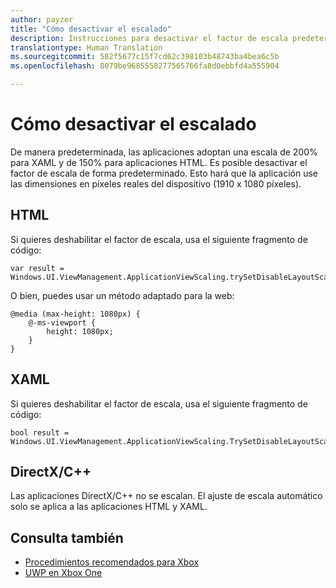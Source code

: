 ```yaml
---
author: payzer
title: "Cómo desactivar el escalado"
description: Instrucciones para desactivar el factor de escala predeterminado.
translationtype: Human Translation
ms.sourcegitcommit: 582f5677c15f7cd62c398103b48743ba4bea6c5b
ms.openlocfilehash: 8079be9685558277565766fa8d0ebbfd4a555904

---
```


# Cómo desactivar el escalado   
De manera predeterminada, las aplicaciones adoptan una escala de 200% para XAML y de 150% para aplicaciones HTML. Es posible desactivar el factor de escala de forma predeterminado. Esto hará que la aplicación use las dimensiones en píxeles reales del dispositivo (1910 x 1080 píxeles).   
   
## HTML   
Si quieres deshabilitar el factor de escala, usa el siguiente fragmento de código: 
   
```
var result = Windows.UI.ViewManagement.ApplicationViewScaling.trySetDisableLayoutScaling(true);
```

O bien, puedes usar un método adaptado para la web:   

```   
@media (max-height: 1080px) {   
    @-ms-viewport {   
        height: 1080px;   
    }   
}   
```

## XAML
Si quieres deshabilitar el factor de escala, usa el siguiente fragmento de código:   
   
```
bool result = Windows.UI.ViewManagement.ApplicationViewScaling.TrySetDisableLayoutScaling(true);
```
   
## DirectX/C++   
Las aplicaciones DirectX/C++ no se escalan. El ajuste de escala automático solo se aplica a las aplicaciones HTML y XAML.  

## Consulta también
- [Procedimientos recomendados para Xbox](tailoring-for-xbox.md)
- [UWP en Xbox One](index.md)



<!--HONumber=Aug16_HO3-->


